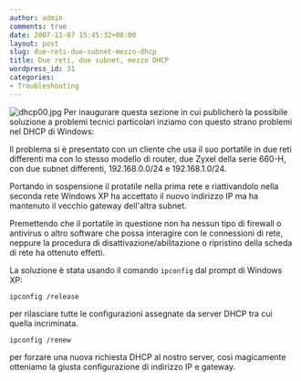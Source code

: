 ```yaml
---
author: admin
comments: true
date: 2007-11-07 15:45:32+00:00
layout: post
slug: due-reti-due-subnet-mezzo-dhcp
title: Due reti, due subnet, mezzo DHCP
wordpress_id: 31
categories:
- Troubleshooting
---
```


![dhcp00.jpg](http://www.expobrain.net/wp-content/uploads/2007/11/dhcp00.jpg)
Per inaugurare questa sezione in cui publicherò la possibile soluzione a problemi tecnici particolari inziamo con questo strano problemi nel DHCP di Windows:

<!-- more -->

Il problema si è presentato con un cliente che usa il suo portatile in due reti differenti ma con lo stesso modello di router, due Zyxel della serie 660-H, con due subnet differenti, 192.168.0.0/24 e 192.168.1.0/24.

Portando in sospensione il protatile nella prima rete e riattivandolo nella seconda rete Windows XP ha accettato il nuovo indirizzo IP ma ha mantenuto il vecchio gateway dell'altra subnet.

Premettendo che il portatile in questione non ha nessun tipo di firewall o antivirus o altro software che possa interagire con le connessioni di rete, neppure la procedura di disattivazione/abilitazione o ripristino della scheda di rete ha ottenuto effetti.

La soluzione è stata usando il comando `ipconfig` dal prompt di Windows XP:

`ipconfig /release`

per rilasciare tutte le configurazioni assegnate da server DHCP tra cui quella incriminata.

`ipconfig /renew`

per forzare una nuova richiesta DHCP al nostro server, così magicamente otteniamo la giusta configurazione di indirizzo IP e gateway.
